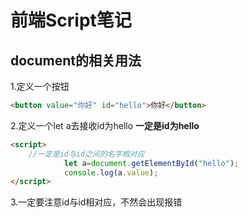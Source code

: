 # 前端Script笔记

## document的相关用法

1.定义一个按钮

```html
<button value="你好" id="hello">你好</button>
```

2.定义一个let a去接收id为hello   **一定是id为hello**

```html
<script>
    //一定是id与id之间的名字相对应
			let a=document.getElementById("hello");
			console.log(a.value);
</script>
```

3.一定要注意id与id相对应，不然会出现报错